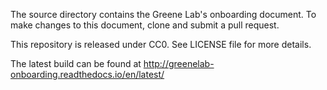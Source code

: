The source directory contains the Greene Lab's onboarding document. To make changes to this document, clone and submit a pull request.

This repository is released under CC0. See LICENSE file for more details.

The latest build can be found at <http://greenelab-onboarding.readthedocs.io/en/latest/>

